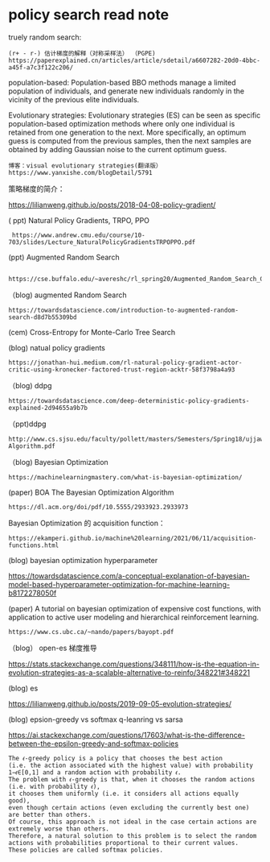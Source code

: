 # policy search read note

truely random search:

    (r+ - r-) 估计梯度的解释（对称采样法） （PGPE) https://paperexplained.cn/articles/article/sdetail/a6607282-20d0-4bbc-a45f-a7c3f122c206/

population-based:
  Population-based BBO methods manage a limited population of individuals, and generate new individuals randomly in the vicinity of the previous elite individuals.
  
Evolutionary strategies:
  Evolutionary strategies (ES) can be seen as specific population-based optimization methods where only one individual is retained from one generation to the next. More specifically, an optimum guess is computed from the previous samples, then the next samples are obtained by adding Gaussian noise to the current optimum guess.
    
    博客：visual evolutionary strategies(翻译版） https://www.yanxishe.com/blogDetail/5791

策略梯度的简介：
   
   https://lilianweng.github.io/posts/2018-04-08-policy-gradient/


( ppt) Natural Policy Gradients, TRPO, PPO
     
     https://www.andrew.cmu.edu/course/10-703/slides/Lecture_NaturalPolicyGradientsTRPOPPO.pdf
 
(ppt)  Augmented Random Search
    
     https://cse.buffalo.edu/~avereshc/rl_spring20/Augmented_Random_Search_Gautam_Suryawanshi_Prajit_Krisshna_Kumar.pdf

（blog) augmented Random Search
    
    https://towardsdatascience.com/introduction-to-augmented-random-search-d8d7b55309bd
   
(cem) Cross-Entropy for Monte-Carlo Tree Search

 (blog) natual policy gradients 
    
    https://jonathan-hui.medium.com/rl-natural-policy-gradient-actor-critic-using-kronecker-factored-trust-region-acktr-58f3798a4a93

（blog) ddpg
    
    https://towardsdatascience.com/deep-deterministic-policy-gradients-explained-2d94655a9b7b

（ppt)ddpg
 
    http://www.cs.sjsu.edu/faculty/pollett/masters/Semesters/Spring18/ujjawal/DDPG-Algorithm.pdf
    
 （blog) Bayesian Optimization
 
    https://machinelearningmastery.com/what-is-bayesian-optimization/
  
  (paper) BOA The Bayesian Optimization Algorithm
  
    https://dl.acm.org/doi/pdf/10.5555/2933923.2933973
  
  Bayesian Optimization 的 acquisition function： 
    
    https://ekamperi.github.io/machine%20learning/2021/06/11/acquisition-functions.html
 
 (blog) bayesian optimization hyperparameter
 
 https://towardsdatascience.com/a-conceptual-explanation-of-bayesian-model-based-hyperparameter-optimization-for-machine-learning-b8172278050f
 
 (paper) A tutorial on
bayesian optimization of expensive cost functions, with
application to active user modeling and hierarchical reinforcement
learning.

    https://www.cs.ubc.ca/~nando/papers/bayopt.pdf
    
  （blog） open-es 梯度推导
  
  https://stats.stackexchange.com/questions/348111/how-is-the-equation-in-evolution-strategies-as-a-scalable-alternative-to-reinfo/348221#348221
  
  (blog) es 
  
  https://lilianweng.github.io/posts/2019-09-05-evolution-strategies/
  
  (blog) epsion-greedy vs softmax  q-leanring vs sarsa
  
  https://ai.stackexchange.com/questions/17603/what-is-the-difference-between-the-epsilon-greedy-and-softmax-policies
    
    The 𝜖-greedy policy is a policy that chooses the best action 
    (i.e. the action associated with the highest value) with probability 1−𝜖∈[0,1] and a random action with probability 𝜖. 
    The problem with 𝜖-greedy is that, when it chooses the random actions (i.e. with probability 𝜖), 
    it chooses them uniformly (i.e. it considers all actions equally good), 
    even though certain actions (even excluding the currently best one) are better than others. 
    Of course, this approach is not ideal in the case certain actions are extremely worse than others. 
    Therefore, a natural solution to this problem is to select the random actions with probabilities proportional to their current values. 
    These policies are called softmax policies.
  
